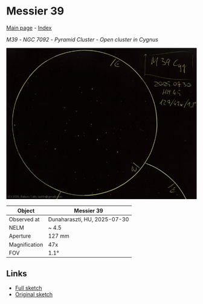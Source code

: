 # Messier 39

[Main page](../index.md) - [Index](../pages/obj_index.md)

_M39_ - _NGC 7092_ - _Pyramid Cluster_ - _Open cluster in Cygnus_  

![Messier 39](../img/m39-20250731.jpg)

Object | Messier 39
-|-
Observed at | Dunaharaszti, HU, 2025-07-30
NELM | ~ 4.5
Aperture | 127 mm
Magnification | 47x
FOV | 1.1°


## Links

- [Full sketch](../img/m39-m29-20250731.jpg)
- [Original sketch](../scan/20250731.jpg)

